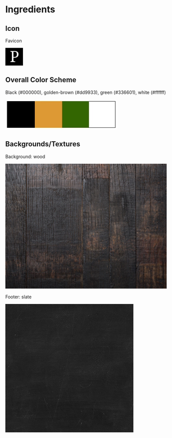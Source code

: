 # Ingredients

## Icon

Favicon

![](images/ingredients/favicon.jpg)

## Overall Color Scheme

Black (#000000), golden-brown (#dd9933), green (#336601), white (#ffffff)

![](images/ingredients/color-scheme.jpg)

## Backgrounds/Textures

Background: wood

![](images/ingredients/wood-background.jpg)

Footer: slate

![](images/ingredients/slate-background.jpg)

